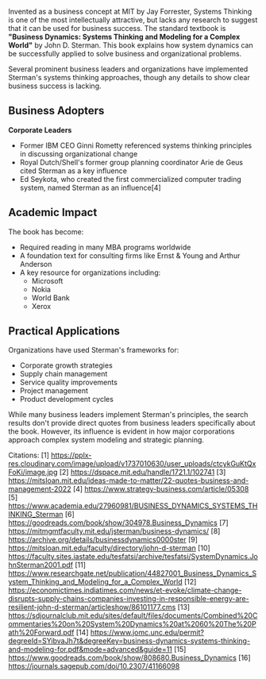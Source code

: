 Invented as a business concept at MIT by Jay Forrester, Systems Thinking is one of the most intellectually attractive, but lacks any research to suggest that it can be used for business success.  The standard textbook is **"Business Dynamics: Systems Thinking and Modeling for a Complex World"** by John D. Sterman. This book explains how system dynamics can be successfully applied to solve business and organizational problems.

Several prominent business leaders and organizations have implemented Sterman's systems thinking approaches, though any details to show clear business success is lacking.
## Business Adopters

**Corporate Leaders**
- Former IBM CEO Ginni Rometty referenced systems thinking principles in discussing organizational change
- Royal Dutch/Shell's former group planning coordinator Arie de Geus cited Sterman as a key influence
- Ed Seykota, who created the first commercialized computer trading system, named Sterman as an influence[4]

## Academic Impact
The book has become:
- Required reading in many MBA programs worldwide
- A foundation text for consulting firms like Ernst & Young and Arthur Anderson
- A key resource for organizations including:
  - Microsoft
  - Nokia
  - World Bank
  - Xerox

## Practical Applications
Organizations have used Sterman's frameworks for:
- Corporate growth strategies
- Supply chain management
- Service quality improvements
- Project management
- Product development cycles

While many business leaders implement Sterman's principles, the search results don't provide direct quotes from business leaders specifically about the book. However, its influence is evident in how major corporations approach complex system modeling and strategic planning.

Citations:
[1] https://pplx-res.cloudinary.com/image/upload/v1737010630/user_uploads/ctcykGuKtQxFoKi/image.jpg
[2] https://dspace.mit.edu/handle/1721.1/102741
[3] https://mitsloan.mit.edu/ideas-made-to-matter/22-quotes-business-and-management-2022
[4] https://www.strategy-business.com/article/05308
[5] https://www.academia.edu/27960981/BUSINESS_DYNAMICS_SYSTEMS_THINKING_Sterman
[6] https://goodreads.com/book/show/304978.Business_Dynamics
[7] https://mitmgmtfaculty.mit.edu/jsterman/business-dynamics/
[8] https://archive.org/details/businessdynamics0000ster
[9] https://mitsloan.mit.edu/faculty/directory/john-d-sterman
[10] https://faculty.sites.iastate.edu/tesfatsi/archive/tesfatsi/SystemDynamics.JohnSterman2001.pdf
[11] https://www.researchgate.net/publication/44827001_Business_Dynamics_System_Thinking_and_Modeling_for_a_Complex_World
[12] https://economictimes.indiatimes.com/news/et-evoke/climate-change-disrupts-supply-chains-companies-investing-in-responsible-energy-are-resilient-john-d-sterman/articleshow/86101177.cms
[13] https://sdjournalclub.mit.edu/sites/default/files/documents/Combined%20Commentaries%20on%20System%20Dynamics%20at%2060%20The%20Path%20Forward.pdf
[14] https://www.jomc.unc.edu/permit?degreeId=SYibvaJh7t&degreeKey=business-dynamics-systems-thinking-and-modeling-for.pdf&mode=advanced&guide=11
[15] https://www.goodreads.com/book/show/808680.Business_Dynamics
[16] https://journals.sagepub.com/doi/10.2307/41166098